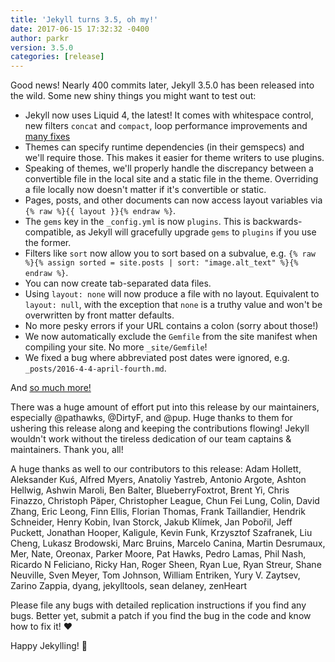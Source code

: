 ```yaml
---
title: 'Jekyll turns 3.5, oh my!'
date: 2017-06-15 17:32:32 -0400
author: parkr
version: 3.5.0
categories: [release]
---
```


Good news! Nearly 400 commits later, Jekyll 3.5.0 has been released into
the wild. Some new shiny things you might want to test out:

- Jekyll now uses Liquid 4, the latest! It comes with whitespace control, new filters `concat` and `compact`, loop performance improvements and [many fixes](https://github.com/Shopify/liquid/blob/master/History.md#400--2016-12-14--branch-4-0-stable)
- Themes can specify runtime dependencies (in their gemspecs) and we'll require those. This makes it easier for theme writers to use plugins.
- Speaking of themes, we'll properly handle the discrepancy between a convertible file in the local site and a static file in the theme. Overriding a file locally now doesn't matter if it's convertible or static.
- Pages, posts, and other documents can now access layout variables via `{% raw %}{{ layout }}{% endraw %}`.
- The `gems` key in the `_config.yml` is now `plugins`. This is backwards-compatible, as Jekyll will gracefully upgrade `gems` to `plugins` if you use the former.
- Filters like `sort` now allow you to sort based on a subvalue, e.g. `{% raw %}{% assign sorted = site.posts | sort: "image.alt_text" %}{% endraw %}`.
- You can now create tab-separated data files.
- Using `layout: none` will now produce a file with no layout. Equivalent to `layout: null`, with the exception that `none` is a truthy value and won't be overwritten by front matter defaults.
- No more pesky errors if your URL contains a colon (sorry about those!)
- We now automatically exclude the `Gemfile` from the site manifest when compiling your site. No more `_site/Gemfile`!
- We fixed a bug where abbreviated post dates were ignored, e.g. `_posts/2016-4-4-april-fourth.md`.

And [so much more!](/docs/history/)

There was a huge amount of effort put into this release by our maintainers,
especially @pathawks, @DirtyF, and @pup. Huge thanks to them for ushering
this release along and keeping the contributions flowing! Jekyll wouldn't
work without the tireless dedication of our team captains & maintainers.
Thank you, all!

A huge thanks as well to our contributors to this release: Adam Hollett, Aleksander Kuś, Alfred Myers, Anatoliy Yastreb, Antonio Argote, Ashton Hellwig, Ashwin Maroli, Ben Balter, BlueberryFoxtrot, Brent Yi, Chris Finazzo, Christoph Päper, Christopher League, Chun Fei Lung, Colin, David Zhang, Eric Leong, Finn Ellis, Florian Thomas, Frank Taillandier, Hendrik Schneider, Henry Kobin, Ivan Storck, Jakub Klímek, Jan Pobořil, Jeff Puckett, Jonathan Hooper, Kaligule, Kevin Funk, Krzysztof Szafranek, Liu Cheng, Lukasz Brodowski, Marc Bruins, Marcelo Canina, Martin Desrumaux, Mer, Nate, Oreonax, Parker Moore, Pat Hawks, Pedro Lamas, Phil Nash, Ricardo N Feliciano, Ricky Han, Roger Sheen, Ryan Lue, Ryan Streur, Shane Neuville, Sven Meyer, Tom Johnson, William Entriken, Yury V. Zaytsev, Zarino Zappia, dyang, jekylltools, sean delaney, zenHeart

Please file any bugs with detailed replication instructions if you find any
bugs. Better yet, submit a patch if you find the bug in the code and know
how to fix it! :heart:

Happy Jekylling! :tada:
